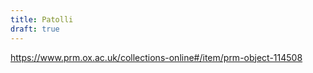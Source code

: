 ```yaml
---
title: Patolli
draft: true
---
```


https://www.prm.ox.ac.uk/collections-online#/item/prm-object-114508
